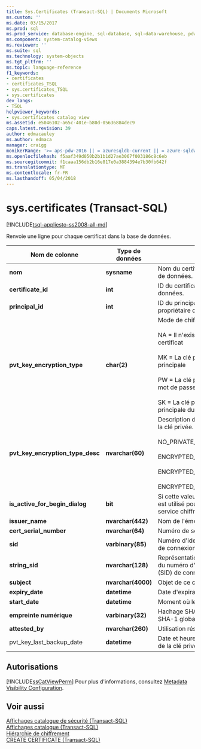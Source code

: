 ```yaml
---
title: Sys.Certificates (Transact-SQL) | Documents Microsoft
ms.custom: ''
ms.date: 03/15/2017
ms.prod: sql
ms.prod_service: database-engine, sql-database, sql-data-warehouse, pdw
ms.component: system-catalog-views
ms.reviewer: ''
ms.suite: sql
ms.technology: system-objects
ms.tgt_pltfrm: ''
ms.topic: language-reference
f1_keywords:
- certificates
- certificates_TSQL
- sys.certificates_TSQL
- sys.certificates
dev_langs:
- TSQL
helpviewer_keywords:
- sys.certificates catalog view
ms.assetid: e5046102-a65c-401e-b80d-05636884dec9
caps.latest.revision: 39
author: edmacauley
ms.author: edmaca
manager: craigg
monikerRange: '>= aps-pdw-2016 || = azuresqldb-current || = azure-sqldw-latest || >= sql-server-2016 || = sqlallproducts-allversions'
ms.openlocfilehash: f5aaf349d050b2b1b1d27ae3067f003186c8c6eb
ms.sourcegitcommit: f1caaa156db2b16e817e0a3884394e7b30fb642f
ms.translationtype: MT
ms.contentlocale: fr-FR
ms.lasthandoff: 05/04/2018
---
```

# <a name="syscertificates-transact-sql"></a>sys.certificates (Transact-SQL)
[!INCLUDE[tsql-appliesto-ss2008-all-md](../../includes/tsql-appliesto-ss2008-all-md.md)]

  Renvoie une ligne pour chaque certificat dans la base de données.  
  
|Nom de colonne|Type de données| Description|  
|-----------------|---------------|-----------------|  
|**nom**|**sysname**|Nom du certificat. Unique dans la base de données.|  
|**certificate_id**|**int**|ID du certificat. Unique dans la base de données.|  
|**principal_id**|**int**|ID du principal de la base de données propriétaire de ce certificat.|  
|**pvt_key_encryption_type**|**char(2)**|Mode de chiffrement de la clé privée.<br /><br /> NA = Il n'existe aucune clé privée pour le certificat<br /><br /> MK = La clé privée est chiffrée par la clé principale<br /><br /> PW = La clé privée est chiffrée par un mot de passe défini par l'utilisateur<br /><br /> SK = La clé privée est chiffrée par la clé principale du service|  
|**pvt_key_encryption_type_desc**|**nvarchar(60)**|Description du mode de chiffrement de la clé privée.<br /><br /> NO_PRIVATE_KEY<br /><br /> ENCRYPTED_BY_MASTER_KEY<br /><br /> ENCRYPTED_BY_PASSWORD<br /><br /> ENCRYPTED_BY_SERVICE_MASTER_KEY|  
|**is_active_for_begin_dialog**|**bit**|Si cette valeur est égale à 1, ce certificat est utilisé pour lancer des échanges de service chiffrés.|  
|**issuer_name**|**nvarchar(442)**|Nom de l'émetteur du certificat.|  
|**cert_serial_number**|**nvarchar(64)**|Numéro de série du certificat.|  
|**sid**|**varbinary(85)**|Numéro d'identification de sécurité (SID) de connexion de ce certificat.|  
|**string_sid**|**nvarchar(128)**|Représentation en chaîne de caractères du numéro d'identification de sécurité (SID) de connexion de ce certificat|  
|**subject**|**nvarchar(4000)**|Objet de ce certificat.|  
|**expiry_date**|**datetime**|Date d'expiration du certificat.|  
|**start_date**|**datetime**|Moment où le certificat devient valide.|  
|**empreinte numérique**|**varbinary(32)**|Hachage SHA-1 du certificat. Hachage SHA-1 globalement unique.|  
|**attested_by**|**nvarchar(260)**|Utilisation réservée au système.|  
|pvt_key_last_backup_date|**datetime**|Date et heure de la dernière exportation de la clé privée du certificat.|  
  
## <a name="permissions"></a>Autorisations  
 [!INCLUDE[ssCatViewPerm](../../includes/sscatviewperm-md.md)] Pour plus d'informations, consultez [Metadata Visibility Configuration](../../relational-databases/security/metadata-visibility-configuration.md).  
  
## <a name="see-also"></a>Voir aussi  
 [Affichages catalogue de sécurité &#40;Transact-SQL&#41;](../../relational-databases/system-catalog-views/security-catalog-views-transact-sql.md)   
 [Affichages catalogue &#40;Transact-SQL&#41;](../../relational-databases/system-catalog-views/catalog-views-transact-sql.md)   
 [Hiérarchie de chiffrement](../../relational-databases/security/encryption/encryption-hierarchy.md)   
 [CREATE CERTIFICATE &#40;Transact-SQL&#41;](../../t-sql/statements/create-certificate-transact-sql.md)  
  
  
